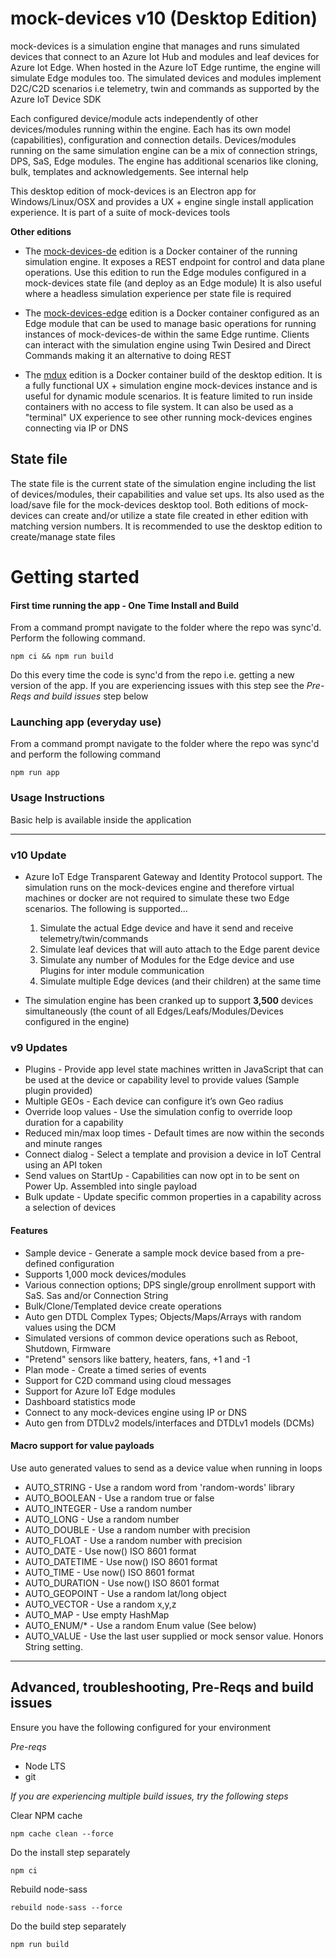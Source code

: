 # mock-devices v10 (Desktop Edition)
mock-devices is a simulation engine that manages and runs simulated devices that connect to an Azure Iot Hub and modules and leaf devices for Azure Iot Edge. When hosted in the Azure IoT Edge runtime, the engine will simulate Edge modules too. The simulated devices and modules implement D2C/C2D scenarios i.e telemetry, twin and commands as supported by the Azure IoT Device SDK

Each configured device/module acts independently of other devices/modules running within the engine. Each has its own model (capabilities), configuration and connection details. Devices/modules running on the same simulation engine can be a mix of connection strings, DPS, SaS, Edge modules. The engine has additional scenarios like cloning, bulk, templates and acknowledgements. See internal help

This desktop edition of mock-devices is an Electron app for Windows/Linux/OSX and provides a UX + engine single install application experience. It is part of a suite of mock-devices tools

**Other editions**
- The [mock-devices-de](http://github.com/codetunez/mock-devices-de) edition is a Docker container of the running simulation engine. It exposes a REST endpoint for control and data plane operations. Use this edition to run the Edge modules configured in a mock-devices state file (and deploy as an Edge module) It is also useful where a headless simulation experience per state file is required

- The [mock-devices-edge](http://github.com/codetunez/mock-devices-edge) edition is a Docker container configured as an Edge module that can be used to manage basic operations for running instances of mock-devices-de within the same Edge runtime. Clients can interact with the simulation engine using Twin Desired and Direct Commands making it an alternative to doing REST

- The [mdux](https://hub.docker.com/r/codetunez/mdux) edition is a Docker container build of the desktop edition. It is a fully functional UX + simulation engine mock-devices instance and is useful for dynamic module scenarios. It is feature limited to run inside containers with no access to file system. It can also be used as a "terminal" UX experience to see other running mock-devices engines connecting via IP or DNS

## State file
The state file is the current state of the simulation engine including the list of devices/modules, their capabilities and value set ups. Its also used as the load/save file for the mock-devices desktop tool. Both editions of mock-devices can create and/or utilize a state file created in ether edition with matching version numbers. It is recommended to use the desktop edition to create/manage state files

# Getting started

#### First time running the app - One Time Install and Build
From a command prompt navigate to the folder where the repo was sync'd. Perform the following command.

```
npm ci && npm run build
```

Do this every time the code is sync'd from the repo i.e. getting a new version of the app. If you are experiencing issues with this step see the _Pre-Reqs and build issues_ step below

### Launching app (everyday use)
From a command prompt navigate to the folder where the repo was sync'd and perform the following command

```
npm run app
````

### Usage Instructions

Basic help is available inside the application

---

### v10 Update
- Azure IoT Edge Transparent Gateway and Identity Protocol support. The simulation runs on the mock-devices engine and therefore virtual machines or docker are not required to simulate these two Edge scenarios. The following is supported...

  1. Simulate the actual Edge device and have it send and receive telemetry/twin/commands 
  2. Simulate leaf devices that will auto attach to the Edge parent device
  2. Simulate any number of Modules for the Edge device and use Plugins for inter module communication
  4. Simulate multiple Edge devices (and their children) at the same time

- The simulation engine has been cranked up to support __3,500__ devices simultaneously (the count of all Edges/Leafs/Modules/Devices configured in the engine)

### v9 Updates
- Plugins - Provide app level state machines written in JavaScript that can be used at the device or capability level to provide values (Sample plugin provided)
- Multiple GEOs - Each device can configure it’s own Geo radius
- Override loop values - Use the simulation config to override loop duration for a capability
- Reduced min/max loop times - Default times are now within the seconds and minute ranges
- Connect dialog - Select a template and provision a device in IoT Central using an API token
- Send values on StartUp - Capabilities can now opt in to be sent on Power Up. Assembled into single payload
- Bulk update - Update specific common properties in a capability across a selection of devices

#### Features
- Sample device - Generate a sample mock device based from a pre-defined configuration
- Supports 1,000 mock devices/modules
- Various connection options; DPS single/group enrollment support with SaS. Sas and/or Connection String
- Bulk/Clone/Templated device create operations
- Auto gen DTDL Complex Types; Objects/Maps/Arrays with random values using the DCM
- Simulated versions of common device operations such as Reboot, Shutdown, Firmware
- "Pretend" sensors like battery, heaters, fans, +1 and -1
- Plan mode - Create a timed series of events
- Support for C2D command using cloud messages 
- Support for Azure IoT Edge modules
- Dashboard statistics mode
- Connect to any mock-devices engine using IP or DNS
- Auto gen from DTDLv2 models/interfaces and DTDLv1 models (DCMs)

#### Macro support for value payloads
Use auto generated values to send as a device value when running in loops

- AUTO_STRING - Use a random word from 'random-words' library
- AUTO_BOOLEAN - Use a random true or false
- AUTO_INTEGER - Use a random number
- AUTO_LONG - Use a random number
- AUTO_DOUBLE - Use a random number with precision
- AUTO_FLOAT - Use a random number with precision
- AUTO_DATE - Use now() ISO 8601 format
- AUTO_DATETIME - Use now() ISO 8601 format
- AUTO_TIME - Use now() ISO 8601 format
- AUTO_DURATION - Use now() ISO 8601 format
- AUTO_GEOPOINT - Use a random lat/long object
- AUTO_VECTOR - Use a random x,y,z
- AUTO_MAP - Use empty HashMap
- AUTO_ENUM/* - Use a random Enum value (See below)
- AUTO_VALUE - Use the last user supplied or mock sensor value. Honors String setting.

--- 
## Advanced, troubleshooting, Pre-Reqs and build issues
Ensure you have the following configured for your environment

*Pre-reqs*
- Node LTS
- git

*If you are experiencing multiple build issues, try the following steps*

Clear NPM cache
```
npm cache clean --force
```

Do the install step separately
```
npm ci
```

Rebuild node-sass
```
rebuild node-sass --force
```

Do the build step separately
```
npm run build
```
